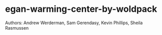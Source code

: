 # egan-warming-center-by-woldpack

Authors: Andrew Werderman, Sam Gerendasy, Kevin Phillips, Sheila Rasmussen